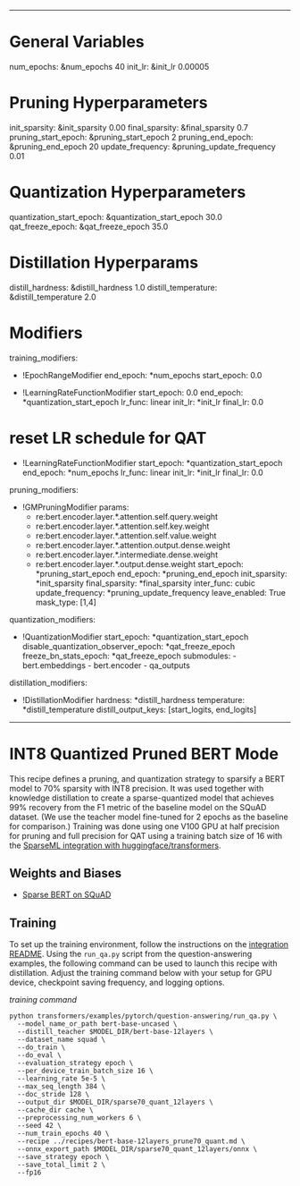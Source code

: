 <!--
Copyright (c) 2021 - present / Neuralmagic, Inc. All Rights Reserved.

Licensed under the Apache License, Version 2.0 (the "License");
you may not use this file except in compliance with the License.
You may obtain a copy of the License at

   http://www.apache.org/licenses/LICENSE-2.0

Unless required by applicable law or agreed to in writing,
software distributed under the License is distributed on an "AS IS" BASIS,
WITHOUT WARRANTIES OR CONDITIONS OF ANY KIND, either express or implied.
See the License for the specific language governing permissions and
limitations under the License.
-->

---
# General Variables
num_epochs: &num_epochs 40
init_lr: &init_lr 0.00005

# Pruning Hyperparameters
init_sparsity: &init_sparsity 0.00
final_sparsity: &final_sparsity 0.7
pruning_start_epoch: &pruning_start_epoch 2
pruning_end_epoch: &pruning_end_epoch 20
update_frequency: &pruning_update_frequency 0.01

# Quantization Hyperparameters
quantization_start_epoch: &quantization_start_epoch 30.0
qat_freeze_epoch: &qat_freeze_epoch 35.0

# Distillation Hyperparams
distill_hardness: &distill_hardness 1.0
distill_temperature: &distill_temperature 2.0

# Modifiers
training_modifiers:
  - !EpochRangeModifier
    end_epoch: *num_epochs
    start_epoch: 0.0
    
  - !LearningRateFunctionModifier
    start_epoch: 0.0
    end_epoch: *quantization_start_epoch
    lr_func: linear
    init_lr: *init_lr
    final_lr: 0.0
    
  # reset LR schedule for QAT
  - !LearningRateFunctionModifier
    start_epoch: *quantization_start_epoch
    end_epoch: *num_epochs
    lr_func: linear
    init_lr: *init_lr
    final_lr: 0.0

pruning_modifiers:
  - !GMPruningModifier
    params:
      - re:bert.encoder.layer.*.attention.self.query.weight
      - re:bert.encoder.layer.*.attention.self.key.weight
      - re:bert.encoder.layer.*.attention.self.value.weight
      - re:bert.encoder.layer.*.attention.output.dense.weight
      - re:bert.encoder.layer.*.intermediate.dense.weight
      - re:bert.encoder.layer.*.output.dense.weight
    start_epoch: *pruning_start_epoch
    end_epoch: *pruning_end_epoch
    init_sparsity: *init_sparsity
    final_sparsity: *final_sparsity
    inter_func: cubic
    update_frequency: *pruning_update_frequency
    leave_enabled: True
    mask_type: [1,4]


quantization_modifiers:
  - !QuantizationModifier
      start_epoch: *quantization_start_epoch
      disable_quantization_observer_epoch: *qat_freeze_epoch
      freeze_bn_stats_epoch: *qat_freeze_epoch
      submodules:
        - bert.embeddings
        - bert.encoder
        - qa_outputs

distillation_modifiers:
  - !DistillationModifier
     hardness: *distill_hardness
     temperature: *distill_temperature
     distill_output_keys: [start_logits, end_logits]
---

# INT8 Quantized Pruned BERT Mode

This recipe defines a pruning, and quantization strategy to sparsify
a BERT model to 70% sparsity with INT8 precision. It was used together with knowledge
distillation to create a sparse-quantized model that achieves 99% recovery from the F1 metric of the
baseline model on the SQuAD dataset.
(We use the teacher model fine-tuned for 2 epochs as the baseline for comparison.)
Training was done using one V100 GPU at half precision for pruning and full precision for QAT using a
training batch size of 16 with the
[SparseML integration with huggingface/transformers](https://github.com/neuralmagic/sparseml/tree/main/integrations/huggingface-transformers).

## Weights and Biases

- [Sparse BERT on SQuAD](https://wandb.ai/neuralmagic/huggingface/runs/33mglpyq?workspace=user-neuralmagic)

## Training

To set up the training environment, follow the instructions on the [integration README](https://github.com/neuralmagic/sparseml/blob/main/integrations/huggingface-transformers/README.md).
Using the `run_qa.py` script from the question-answering examples, the following command can be used to launch this recipe with distillation.
Adjust the training command below with your setup for GPU device, checkpoint saving frequency, and logging options.

*training command*

```
python transformers/examples/pytorch/question-answering/run_qa.py \
  --model_name_or_path bert-base-uncased \
  --distill_teacher $MODEL_DIR/bert-base-12layers \
  --dataset_name squad \
  --do_train \
  --do_eval \
  --evaluation_strategy epoch \
  --per_device_train_batch_size 16 \
  --learning_rate 5e-5 \
  --max_seq_length 384 \
  --doc_stride 128 \
  --output_dir $MODEL_DIR/sparse70_quant_12layers \
  --cache_dir cache \
  --preprocessing_num_workers 6 \
  --seed 42 \
  --num_train_epochs 40 \
  --recipe ../recipes/bert-base-12layers_prune70_quant.md \
  --onnx_export_path $MODEL_DIR/sparse70_quant_12layers/onnx \
  --save_strategy epoch \
  --save_total_limit 2 \
  --fp16
```
